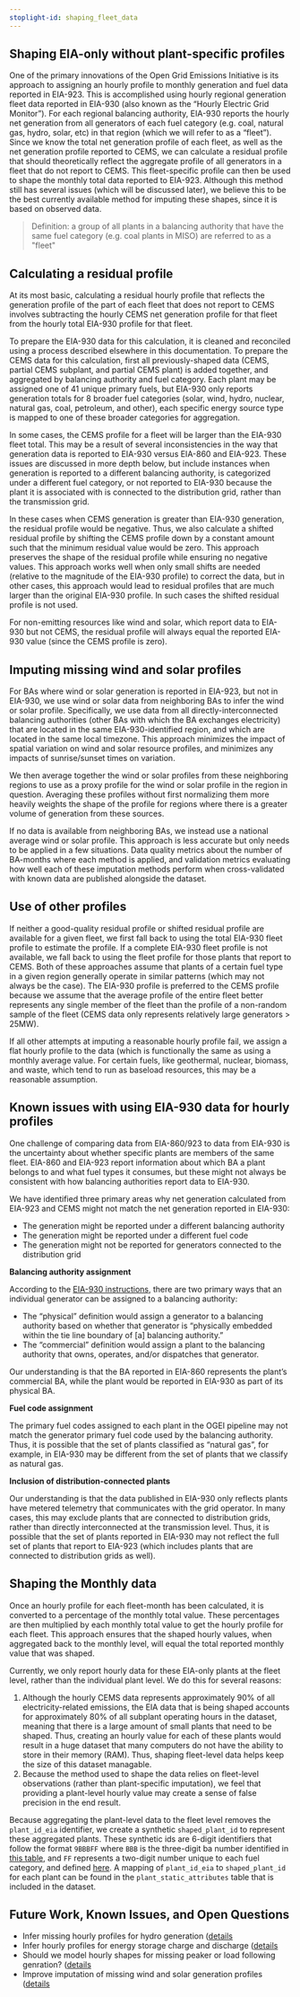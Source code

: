 ```yaml
---
stoplight-id: shaping_fleet_data
---
```


## Shaping EIA-only without plant-specific profiles

One of the primary innovations of the Open Grid Emissions Initiative is its approach to assigning an hourly profile to monthly generation and fuel data reported in EIA-923. This is accomplished using hourly regional generation fleet data reported in EIA-930 (also known as the “Hourly Electric Grid Monitor”). For each regional balancing authority, EIA-930 reports the hourly net generation from all generators of each fuel category (e.g. coal, natural gas, hydro, solar, etc) in that region (which we will refer to as a “fleet”). Since we know the total net generation profile of each fleet, as well as the net generation profile reported to CEMS, we can calculate a residual profile that should theoretically reflect the aggregate profile of all generators in a fleet that do not report to CEMS. This fleet-specific profile can then be used to shape the monthly total data reported to EIA-923. Although this method still has several issues (which will be discussed later), we believe this to be the best currently available method for imputing these shapes, since it is based on observed data. 

> Definition: a group of all plants in a balancing authority that have the same fuel category (e.g. coal plants in MISO) are referred to as a "fleet"


## Calculating a residual profile

At its most basic, calculating a residual hourly profile that reflects the generation profile of the part of each fleet that does not report to CEMS involves subtracting the hourly CEMS net generation profile for that fleet from the hourly total EIA-930 profile for that fleet. 

To prepare the EIA-930 data for this calculation, it is cleaned and reconciled using a process described elsewhere in this documentation. To prepare the CEMS data for this calculation, first all previously-shaped data (CEMS, partial CEMS subplant, and partial CEMS plant) is added together, and aggregated by balancing authority and fuel category. Each plant may be assigned one of 41 unique primary fuels, but EIA-930 only reports generation totals for 8 broader fuel categories (solar, wind, hydro, nuclear, natural gas, coal, petroleum, and other), each specific energy source type is mapped to one of these broader categories for aggregation.  

In some cases, the CEMS profile for a fleet will be larger than the EIA-930 fleet total. This may be a result of several inconsistencies in the way that generation data is reported to EIA-930 versus EIA-860 and EIA-923. These issues are discussed in more depth below, but include instances when generation is reported to a different balancing authority, is categorized under a different fuel category, or not reported to EIA-930 because the plant it is associated with is connected to the distribution grid, rather than the transmission grid. 

In these cases when CEMS generation is greater than EIA-930 generation, the residual profile would be negative. Thus, we also calculate a shifted residual profile by shifting the CEMS profile down by a constant amount such that the minimum residual value would be zero. This approach preserves the shape of the residual profile while ensuring no negative values. This approach works well when only small shifts are needed (relative to the magnitude of the EIA-930 profile) to correct the data, but in other cases, this approach would lead to residual profiles that are much larger than the original EIA-930 profile. In such cases the shifted residual profile is not used.

For non-emitting resources like wind and solar, which report data to EIA-930 but not CEMS, the residual profile will always equal the reported EIA-930 value (since the CEMS profile is zero).


## Imputing missing wind and solar profiles

For BAs where wind or solar generation is reported in EIA-923, but not in EIA-930, we use wind or solar data from neighboring BAs to infer the wind or solar profile. Specifically, we use data from all directly-interconnected balancing authorities (other BAs with which the BA exchanges electricity) that are located in the same EIA-930-identified region, and which are located in the same local timezone. This approach minimizes the impact of spatial variation on wind and solar resource profiles, and minimizes any impacts of sunrise/sunset times on variation. 

We then average together the wind or solar profiles from these neighboring regions to use as a proxy profile for the wind or solar profile in the region in question. Averaging these profiles without first normalizing them more heavily weights the shape of the profile for regions where there is a greater volume of generation from these sources.

If no data is available from neighboring BAs, we instead use a national average wind or solar profile. This approach is less accurate but only needs to be applied in a few situations. Data quality metrics about the number of BA-months where each method is applied, and validation metrics evaluating how well each of these imputation methods perform when cross-validated with known data are published alongside the dataset. 


## Use of other profiles

If neither a good-quality residual profile or shifted residual profile are available for a given fleet, we first fall back to using the total EIA-930 fleet profile to estimate the profile. If a complete EIA-930 fleet profile is not available, we fall back to using the fleet profile for those plants that report to CEMS. Both of these approaches assume that plants of a certain fuel type in a given region generally operate in similar patterns (which may not always be the case). The EIA-930 profile is preferred to the CEMS profile because we assume that the average profile of the entire fleet better represents any single member of the fleet than the profile of a non-random sample of the fleet (CEMS data only represents relatively large generators > 25MW).

If all other attempts at imputing a reasonable hourly profile fail, we assign a flat hourly profile to the data (which is functionally the same as using a monthly average value. For certain fuels, like geothermal, nuclear, biomass, and waste, which tend to run as baseload resources, this may be a reasonable assumption. 


## Known issues with using EIA-930 data for hourly profiles

One challenge of comparing data from EIA-860/923 to data from EIA-930 is the uncertainty about whether specific plants are members of the same fleet. EIA-860 and EIA-923 report information about which BA a plant belongs to and what fuel types it consumes, but these might not always be consistent with how balancing authorities report data to EIA-930.

We have identified three primary areas why net generation calculated from EIA-923 and CEMS might not match the net generation reported in EIA-930:



* The generation might be reported under a different balancing authority
* The generation might be reported under a different fuel code
* The generation might not be reported for generators connected to the distribution grid

**Balancing authority assignment**

According to the [EIA-930 instructions](https://www.eia.gov/survey/form/eia_930/instructions.pdf), there are two primary ways that an individual generator can be assigned to a balancing authority:



* The “physical” definition would assign a generator to a balancing authority based on whether that generator is “physically embedded within the tie line boundary of [a] balancing authority.”
* The “commercial” definition would assign a plant to the balancing authority that owns, operates, and/or dispatches that generator.

Our understanding is that the BA reported in EIA-860 represents the plant’s commercial BA, while the plant would be reported in EIA-930 as part of its physical BA. 

**Fuel code assignment**

The primary fuel codes assigned to each plant in the OGEI pipeline may not match the generator primary fuel code used by the balancing authority. Thus, it is possible that the set of plants classified as “natural gas”, for example, in EIA-930 may be different from the set of plants that we classify as natural gas.

**Inclusion of distribution-connected plants**

Our understanding is that the data published in EIA-930 only reflects plants have metered telemetry that communicates with the grid operator. In many cases, this may exclude plants that are connected to distribution grids, rather than directly interconnected at the transmission level. Thus, it is possible that the set of plants reported in EIA-930 may not reflect the full set of plants that report to EIA-923 (which includes plants that are connected to distribution grids as well). 

## Shaping the Monthly data
Once an hourly profile for each fleet-month has been calculated, it is converted to a percentage of the monthly total value. These percentages are then multiplied by each monthly total value to get the hourly profile for each fleet. This approach ensures that the shaped hourly values, when aggregated back to the monthly level, will equal the total reported monthly value that was shaped.

Currently, we only report hourly data for these EIA-only plants at the fleet level, rather than the individual plant level. We do this for several reasons:
1. Although the hourly CEMS data represents approximately 90% of all electricity-related emissions, the EIA data that is being shaped accounts for approximately 80% of all subplant operating hours in the dataset, meaning that there is a large amount of small plants that need to be shaped. Thus, creating an hourly value for each of these plants would result in a huge dataset that many computers do not have the ability to store in their memory (RAM). Thus, shaping fleet-level data helps keep the size of this dataset managable.
2. Because the method used to shape the data relies on fleet-level observations (rather than plant-specific imputation), we feel that providing a plant-level hourly value may create a sense of false precision in the end result. 

Because aggregating the plant-level data to the fleet level removes the `plant_id_eia` identifier, we create a synthetic `shaped_plant_id` to represent these aggregated plants. These synthetic ids are 6-digit identifiers that follow the format `9BBBFF` where `BBB` is the three-digit ba number identified in [this table](https://github.com/singularity-energy/open-grid-emissions/blob/main/data/manual/ba_reference.csv), and `FF` represents a two-digit number unique to each fuel category, and defined [here](https://github.com/singularity-energy/open-grid-emissions/blob/afb3ddec0dc93003c21f655b90300c17344107f8/src/impute_hourly_profiles.py#L11). A mapping of `plant_id_eia` to `shaped_plant_id` for each plant can be found in the `plant_static_attributes` table that is included in the dataset.

## Future Work, Known Issues, and Open Questions
- Infer missing hourly profiles for hydro generation ([details](https://github.com/singularity-energy/open-grid-emissions/issues/37)
- Infer hourly profiles for energy storage charge and discharge ([details](https://github.com/singularity-energy/open-grid-emissions/issues/59)
- Should we model hourly shapes for missing peaker or load following genration? ([details](https://github.com/singularity-energy/open-grid-emissions/issues/96)
- Improve imputation of missing wind and solar generation profiles ([details](https://github.com/singularity-energy/open-grid-emissions/issues/171)